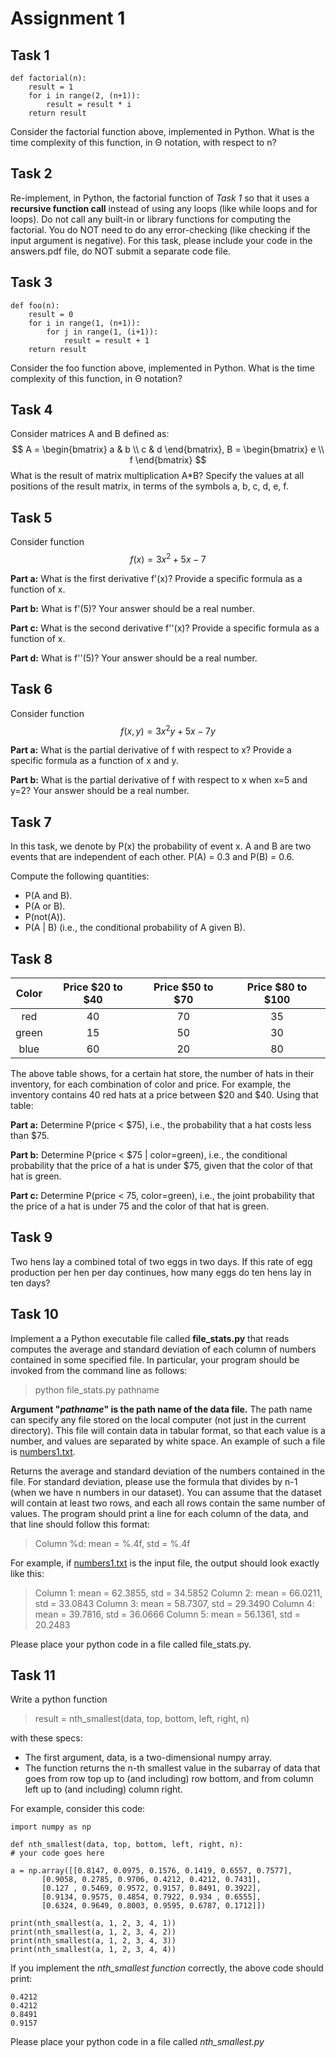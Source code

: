 # Assignment 1

## Task 1

```python=
def factorial(n):
    result = 1
    for i in range(2, (n+1)):
        result = result * i
    return result
```

Consider the factorial function above, implemented in Python. What is the time complexity of this function, in Θ notation, with respect to n?

## Task 2

Re-implement, in Python, the factorial function of *Task 1* so that it uses a **recursive function call** instead of using any loops (like while loops and for loops). Do not call any built-in or library functions for computing the factorial. You do NOT need to do any error-checking (like checking if the input argument is negative). For this task, please include your code in the answers.pdf file, do NOT submit a separate code file.

## Task 3

```python=
def foo(n):
    result = 0
    for i in range(1, (n+1)):
        for j in range(1, (i+1)):
            result = result + 1
    return result
```

Consider the foo function above, implemented in Python. What is the time complexity of this function, in Θ notation?

## Task 4

Consider matrices A and B defined as:
$$
A = \begin{bmatrix}
a & b \\
c & d
\end{bmatrix},
B = \begin{bmatrix}
e \\
f
\end{bmatrix}
$$
What is the result of matrix multiplication A*B? Specify the values at all positions of the result matrix, in terms of the symbols a, b, c, d, e, f.

## Task 5

Consider function $$f(x)= 3x^2 + 5x - 7$$

**Part a:** What is the first derivative f'(x)? Provide a specific formula as a function of x.

**Part b:** What is f'(5)? Your answer should be a real number.

**Part c:** What is the second derivative f''(x)? Provide a specific formula as a function of x.

**Part d:** What is f''(5)? Your answer should be a real number.

## Task 6

Consider function $$f(x, y) = 3x^2y + 5x - 7y$$

**Part a:** What is the partial derivative of f with respect to x? Provide a specific formula as a function of x and y.

**Part b:** What is the partial derivative of f with respect to x when x=5 and y=2? Your answer should be a real number.

## Task 7

In this task, we denote by P(x) the probability of event x. A and B are two events that are independent of each other. P(A) = 0.3 and P(B) = 0.6.

Compute the following quantities:

* P(A and B).
* P(A or B).
* P(not(A)).
* P(A | B) (i.e., the conditional probability of A given B).

## Task 8

| Color | Price $20 to $40 | Price $50 to $70 | Price $80 to $100 |
| :---------: | :---------: | :---------: | :---------: |
| red | 40 | 70 | 35 |
| green | 15 | 50 | 30 |
| blue | 60 | 20 | 80 |

The above table shows, for a certain hat store, the number of hats in their inventory, for each combination of color and price. For example, the inventory contains 40 red hats at a price between $20 and $40. Using that table:

**Part a:** Determine P(price < $75), i.e., the probability that a hat costs less than $75.

**Part b:** Determine P(price < $75 | color=green), i.e., the conditional probability that the price of a hat is under $75, given that the color of that hat is green.

**Part c:** Determine P(price < 75, color=green), i.e., the joint probability that the price of a hat is under 75 and the color of that hat is green.

## Task 9

Two hens lay a combined total of two eggs in two days. If this rate of egg production per hen per day continues, how many eggs do ten hens lay in ten days?

## Task 10

Implement a a Python executable file called **file_stats.py** that reads computes the average and standard deviation of each column of numbers contained in some specified file. In particular, your program should be invoked from the command line as follows:
> python file_stats.py pathname

**Argument "*pathname*" is the path name of the data file.** The path name can specify any file stored on the local computer (not just in the current directory). This file will contain data in tabular format, so that each value is a number, and values are separated by white space. An example of such a file is [numbers1.txt](./numbers1.txt).

Returns the average and standard deviation of the numbers contained in the file. For standard deviation, please use the formula that divides by n-1 (when we have n numbers in our dataset). You can assume that the dataset will contain at least two rows, and each all rows contain the same number of values. The program should print a line for each column of the data, and that line should follow this format:

> Column %d: mean = %.4f, std = %.4f

For example, if [numbers1.txt](./numbers1.txt) is the input file, the output should look exactly like this:
> Column 1: mean = 62.3855, std = 34.5852
Column 2: mean = 66.0211, std = 33.0843
Column 3: mean = 58.7307, std = 29.3490
Column 4: mean = 39.7816, std = 36.0666
Column 5: mean = 56.1361, std = 20.2483

Please place your python code in a file called file_stats.py.

## Task 11

Write a python function
> result = nth_smallest(data, top, bottom, left, right, n)

with these specs:

* The first argument, data, is a two-dimensional numpy array.
* The function returns the n-th smallest value in the subarray of data that goes from row top up to (and including) row bottom, and from column left up to (and including) column right.

For example, consider this code:

```python=
import numpy as np

def nth_smallest(data, top, bottom, left, right, n):
# your code goes here

a = np.array([[0.8147, 0.0975, 0.1576, 0.1419, 0.6557, 0.7577],
       [0.9058, 0.2785, 0.9706, 0.4212, 0.4212, 0.7431],
       [0.127 , 0.5469, 0.9572, 0.9157, 0.8491, 0.3922],
       [0.9134, 0.9575, 0.4854, 0.7922, 0.934 , 0.6555],
       [0.6324, 0.9649, 0.8003, 0.9595, 0.6787, 0.1712]])

print(nth_smallest(a, 1, 2, 3, 4, 1))
print(nth_smallest(a, 1, 2, 3, 4, 2))
print(nth_smallest(a, 1, 2, 3, 4, 3))
print(nth_smallest(a, 1, 2, 3, 4, 4))
```

If you implement the *nth_smallest function* correctly, the above code should print:

```bash=
0.4212
0.4212
0.8491
0.9157
```

Please place your python code in a file called *nth_smallest.py*
